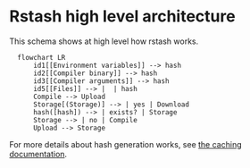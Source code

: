 # Rstash high level architecture

This schema shows at high level how rstash works.


```mermaid
  flowchart LR
      id1[[Environment variables]] --> hash
      id2[[Compiler binary]] --> hash
      id3[[Compiler arguments]] --> hash
      id5[[Files]] --> |  | hash
      Compile --> Upload
      Storage[(Storage)] --> | yes | Download
      hash([hash]) --> | exists? | Storage
      Storage --> | no | Compile
      Upload --> Storage
```


For more details about hash generation works, see [the caching documentation](Caching.md).

